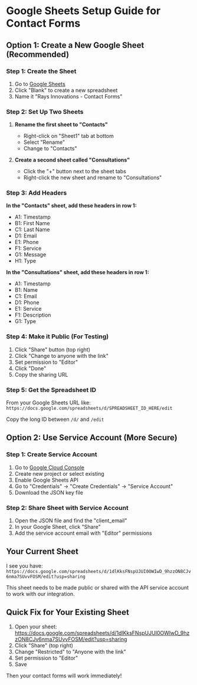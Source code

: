 # Google Sheets Setup Guide for Contact Forms

## Option 1: Create a New Google Sheet (Recommended)

### Step 1: Create the Sheet
1. Go to [Google Sheets](https://sheets.google.com)
2. Click "Blank" to create a new spreadsheet
3. Name it "Rays Innovations - Contact Forms"

### Step 2: Set Up Two Sheets
1. **Rename the first sheet to "Contacts"**
   - Right-click on "Sheet1" tab at bottom
   - Select "Rename" 
   - Change to "Contacts"

2. **Create a second sheet called "Consultations"**
   - Click the "+" button next to the sheet tabs
   - Right-click the new sheet and rename to "Consultations"

### Step 3: Add Headers
**In the "Contacts" sheet, add these headers in row 1:**
- A1: Timestamp
- B1: First Name  
- C1: Last Name
- D1: Email
- E1: Phone
- F1: Service
- G1: Message
- H1: Type

**In the "Consultations" sheet, add these headers in row 1:**
- A1: Timestamp
- B1: Name
- C1: Email
- D1: Phone
- E1: Service
- F1: Description
- G1: Type

### Step 4: Make it Public (For Testing)
1. Click "Share" button (top right)
2. Click "Change to anyone with the link"
3. Set permission to "Editor"
4. Click "Done"
5. Copy the sharing URL

### Step 5: Get the Spreadsheet ID
From your Google Sheets URL like:
`https://docs.google.com/spreadsheets/d/SPREADSHEET_ID_HERE/edit`

Copy the long ID between `/d/` and `/edit`

## Option 2: Use Service Account (More Secure)

### Step 1: Create Service Account
1. Go to [Google Cloud Console](https://console.cloud.google.com)
2. Create new project or select existing
3. Enable Google Sheets API
4. Go to "Credentials" → "Create Credentials" → "Service Account"
5. Download the JSON key file

### Step 2: Share Sheet with Service Account
1. Open the JSON file and find the "client_email"
2. In your Google Sheet, click "Share"
3. Add the service account email with "Editor" permissions

## Your Current Sheet
I see you have: `https://docs.google.com/spreadsheets/d/1dlKksFNspUJUI0OWIwD_9hzzON8CJv6nma7SUvvFOSM/edit?usp=sharing`

This sheet needs to be made public or shared with the API service account to work with our integration.

## Quick Fix for Your Existing Sheet
1. Open your sheet: https://docs.google.com/spreadsheets/d/1dlKksFNspUJUI0OWIwD_9hzzON8CJv6nma7SUvvFOSM/edit?usp=sharing
2. Click "Share" (top right)
3. Change "Restricted" to "Anyone with the link"
4. Set permission to "Editor"
5. Save

Then your contact forms will work immediately!